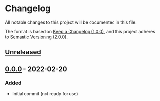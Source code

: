 # Changelog

All notable changes to this project will be documented in this file.

The format is based on [Keep a Changelog (1.0.0)](https://keepachangelog.com/en/1.0.0/),
and this project adheres to [Semantic Versioning (2.0.0)](https://semver.org/spec/v2.0.0.html).

## [Unreleased]

## [0.0.0] - 2022-02-20
### Added
- Initial commit (not ready for use)


[Unreleased]: https://github.com/rdnewman/jsonapi-model/compare/v0.0.0...HEAD
[0.0.0]: https://github.com/rdnewman/jsonapi-model/tree/v0.0.0
